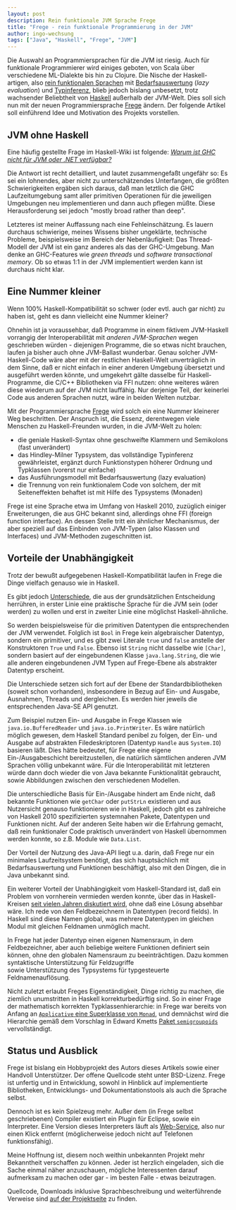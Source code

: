 ```yaml
---
layout: post
description: Rein funktionale JVM Sprache Frege
title: "Frege - rein funktionale Programmierung in der JVM"
author: ingo-wechsung
tags: ["Java", "Haskell", "Frege", "JVM"]
---
```


Die Auswahl an Programmiersprachen für die JVM ist riesig. 
Auch für funktionale Programmierer wird einiges geboten, von Scala über verschiedene ML-Dialekte bis hin zu Clojure.
Die Nische der Haskell-artigen, also 
[rein funktionalen Sprachen](http://de.wikipedia.org/wiki/Funktionale_Programmiersprache) mit 
[Bedarfsauswertung](http://de.wikipedia.org/wiki/Bedarfsauswertung) (_lazy evaluation_) und 
[Typinferenz](http://de.wikipedia.org/wiki/Typinferenz), 
blieb jedoch bislang unbesetzt,
trotz wachsender Beliebtheit von 
[Haskell](http://www.haskell.org/haskellwiki/Haskell) außerhalb der JVM-Welt.
Dies soll sich nun mit der neuen Programmiersprache [Frege](https://github.com/Frege/frege) ändern.
Der folgende Artikel soll einführend Idee und Motivation des Projekts vorstellen.


<!-- more start -->

<!-- Das ist auch die Syntax für Kommentare, die im HTML nachher
auftauchen. -->

## JVM ohne Haskell ##

Eine häufig gestellte Frage im Haskell-Wiki ist folgende: 
[_Warum ist GHC nicht für JVM oder .NET verfügbar?_](http://www.haskell.org/haskellwiki/GHC/FAQ#Why_isn.27t_GHC_available_for_.NET_or_on_the_JVM.3F)

Die Antwort ist recht detailliert, und lautet zusammengefaßt ungefähr so: 
Es sei ein lohnendes, aber nicht zu unterschätzendes Unterfangen, 
die größten Schwierigkeiten ergäben sich daraus, daß man letztlich die GHC Laufzeitumgebung 
samt aller primitiven Operationen für die jeweiligen Umgebungen neu implementieren und dann auch pflegen müßte.
Diese Herausforderung sei jedoch "mostly broad rather than deep". 

Letzteres ist meiner Auffassung nach eine Fehleinschätzung. 
Es lauern durchaus schwierige, meines Wissens bisher ungeklärte, technische Probleme,
beispielsweise im Bereich der Nebenläufigkeit: Das Thread-Modell der JVM ist ein ganz anderes
als das der GHC-Umgebung. Man denke an GHC-Features wie _green threads_ und _software transactional memory_. 
Ob so etwas 1:1 in der JVM implementiert werden kann ist durchaus nicht klar.

## Eine Nummer kleiner ##

Wenn 100% Haskell-Kompatibilität so schwer (oder evtl. auch gar nicht) zu haben ist, 
geht es dann vielleicht eine Nummer kleiner? 

Ohnehin ist ja voraussehbar, daß Programme in einem fiktivem JVM-Haskell 
vorrangig der Interoperabilität mit _anderen JVM-Sprachen_ wegen geschrieben würden - 
diejenigen Programme, die so etwas nicht brauchen, laufen ja bisher auch ohne JVM-Ballast wunderbar.
Genau solcher JVM-Haskell-Code wäre aber mit der restlichen Haskell-Welt unverträglich in dem Sinne,
daß er nicht einfach in einer anderen Umgebung übersetzt und ausgeführt werden könnte, und umgekehrt
gälte dasselbe für Haskell-Programme, die C/C++ Bibliotheken via FFI nutzen: ohne weiteres wären diese
wiederum auf der JVM nicht lauffähig. Nur derjenige Teil, der keinerlei Code aus anderen Sprachen nutzt, 
wäre in beiden Welten nutzbar.

Mit der Programmiersprache [Frege](https://github.com/Frege/frege) wird solch ein eine Nummer kleinerer Weg beschritten.
Der Anspruch ist, die Essenz, derentwegen viele Menschen zu Haskell-Freunden wurden, in die JVM-Welt zu holen:

  * die geniale Haskell-Syntax ohne geschweifte Klammern und Semikolons (fast unverändert)
  * das Hindley-Milner Typsystem, das vollständige Typinferenz gewährleistet, ergänzt durch Funktionstypen höherer Ordnung und Typklassen (vorerst nur einfache)
  * das Ausführungsmodell mit Bedarfsauswertung (lazy evaluation)
  * die Trennung von rein funktionalem Code von solchem, der mit Seiteneffekten behaftet ist mit Hilfe des Typsystems (Monaden)

Frege ist eine Sprache etwa im Umfang von Haskell 2010, 
zuzüglich einiger Erweiterungen, die aus GHC bekannt sind,
allerdings ohne FFI (foreign function interface). 
An dessen Stelle tritt ein ähnlicher Mechanismus, 
der aber speziell auf das Einbinden von JVM-Typen (also Klassen und Interfaces) und JVM-Methoden zugeschnitten ist.

## Vorteile der Unabhängigkeit ##

Trotz der bewußt aufgegebenen Haskell-Kompatibilität laufen in Frege die Dinge vielfach genauso wie in Haskell. 

Es gibt jedoch [Unterschiede](https://github.com/Frege/frege/wiki/Differences-between-Frege-and-Haskell), 
die aus der grundsätzlichen Entscheidung herrühren, 
in erster Linie eine praktische Sprache für die JVM sein 
(oder werden) zu wollen und erst in zweiter Linie eine möglichst Haskell-ähnliche.

So werden beispielsweise für die primitiven Datentypen die entsprechenden der JVM verwendet.
Folglich ist `Bool` in Frege kein algebraischer Datentyp, sondern ein primitiver, und es gibt zwei Literale `true` und `false`
anstelle der Konstruktoren `True` und `False`. Ebenso ist `String` nicht dasselbe wie `[Char]`, 
sondern basiert auf der eingebundenen Klasse `java.lang.String`, 
die wie alle anderen eingebundenen JVM Typen auf Frege-Ebene als abstrakter Datentyp erscheint.

Die Unterschiede setzen sich fort auf der Ebene der Standardbibliotheken (soweit schon vorhanden), 
insbesondere in Bezug auf Ein- und Ausgabe, Ausnahmen, Threads und dergleichen. 
Es werden hier jeweils die entsprechenden Java-SE API genutzt.

Zum Beispiel nutzen Ein- und Ausgabe in Frege Klassen wie `java.io.BufferedReader` und `java.io.PrintWriter`. 
Es wäre natürlich möglich gewesen, dem Haskell Standard penibel zu folgen, 
der Ein- und Ausgabe auf abstrakten Filedeskriptoren (Datentyp `Handle` aus `System.IO`) basieren läßt.
Dies hätte bedeutet, für Frege eine eigene Ein-/Ausgabeschicht bereitzustellen, 
die natürlich sämtlichen anderen JVM Sprachen völlig unbekannt wäre. 
Für die Interoperabilität mit letzteren würde dann doch wieder die von Java bekannte Funktionalität gebraucht, 
sowie Abbildungen zwischen den verschiedenen Modellen. 

Die unterschiedliche Basis für Ein-/Ausgabe hindert am Ende nicht, 
daß bekannte Funktionen wie `getChar` oder `putStrLn` existieren 
und aus Nutzersicht genauso funktionieren wie in Haskell, 
jedoch gibt es zahlreiche von Haskell 2010 spezifizierten systemnahen Pakete, Datentypen und Funktionen nicht. 
Auf der anderen Seite haben wir die Erfahrung gemacht, daß rein funktionaler Code praktisch unverändert von Haskell
übernommen werden konnte, so z.B. Module wie `Data.List`.

Der Vorteil der Nutzung des Java-API liegt u.a. darin, daß Frege nur ein minimales Laufzeitsystem benötigt, 
das sich hauptsächlich mit Bedarfsauswertung und Funktionen beschäftigt,
also mit den Dingen, die in Java unbekannt sind.

Ein weiterer Vorteil der Unabhängigkeit vom Haskell-Standard ist, 
daß ein Problem von vornherein vermieden werden konnte, 
über das in Haskell-Kreisen 
[seit vielen Jahren diskutiert wird](http://ghc.haskell.org/trac/ghc/wiki/Records), 
ohne daß eine Lösung absehbar wäre. 
Ich rede von den Feldbezeichnern in Datentypen (record fields). 
In Haskell sind diese Namen global, was mehrere Datentypen im gleichen Modul mit gleichen Feldnamen unmöglich macht.

In Frege hat jeder Datentyp einen eigenen Namensraum, in dem Feldbezeichner, aber auch beliebige weitere Funktionen
definiert sein können, ohne den globalen Namensraum zu beeinträchtigen. 
Dazu kommen syntaktische Unterstützung für Feldzugriffe  
sowie Unterstützung des Typsystems für typgesteuerte Feldnamenauflösung.

Nicht zuletzt erlaubt Freges Eigenständigkeit, Dinge richtig zu machen, 
die ziemlich unumstritten in Haskell korrekturbedürftig sind. 
So in einer Frage der mathematisch korrekten Typklassenhierarchie: 
in Frege war bereits von Anfang an 
[`Applicative` eine Superklasse von `Monad`](http://ro-che.info/ccc/21), 
und demnächst wird die Hierarchie gemäß dem Vorschlag in Edward Kmetts 
[Paket `semigroupoids`](http://hackage.haskell.org/package/semigroupoids) vervollständigt.

## Status und Ausblick ##

Frege ist bislang ein Hobbyprojekt des Autors dieses Artikels sowie einer Handvoll Unterstützer. 
Der offene Quellcode steht unter BSD-Lizenz.
Frege ist unfertig und in Entwicklung, 
sowohl in Hinblick auf implementierte Bibliotheken, Entwicklungs- und Dokumentationstools 
als auch die Sprache selbst.

Dennoch ist es kein Spielzeug mehr. 
Außer dem (in Frege selbst geschriebenen) Compiler existiert ein Plugin für Eclipse, 
sowie ein Interpreter. Eine Version dieses Interpreters läuft als 
[Web-Service](http://try.frege-lang.org/), 
also nur einen Klick entfernt (möglicherweise jedoch nicht auf Telefonen funktionsfähig).

Meine Hoffnung ist, diesem noch weithin unbekannten Projekt mehr Bekanntheit verschaffen zu können.
Jeder ist herzlich eingeladen, sich die Sache einmal näher anzuschauen, 
mögliche Interessenten darauf aufmerksam zu machen
oder gar - im besten Falle - etwas beizutragen.

Quellcode, Downloads inklusive Sprachbeschreibung und weiterführende Verweise sind
[auf der Projektseite](https://github.com/Frege/frege) zu finden.

<!-- more end -->
